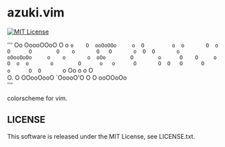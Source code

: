 # azuki.vim
[![MIT License](http://img.shields.io/badge/license-MIT-blue.svg?style=flat)](LICENSE.txt)   
   
'''
   Oo    OoooOOoO O       o `o    O  ooOoOOo    
  o  O         o  o       O  o   O      O       
 O    o       O   O       o  O  O       o       
oOooOoOo     o    o       o  oOo        O       
o      O    O     o       O  o  o       o       
O      o   o      O       O  O   O      O       
o      O  O       `o     Oo  o    o     O       
O.     O OOooOooO  `OoooO'O  O     O ooOOoOo    
'''

colorscheme for vim.
## LICENSE
This software is released under the MIT License, see LICENSE.txt.
